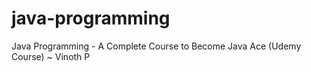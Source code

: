 # java-programming
Java Programming - A Complete Course to Become Java Ace (Udemy Course) ~ Vinoth P
